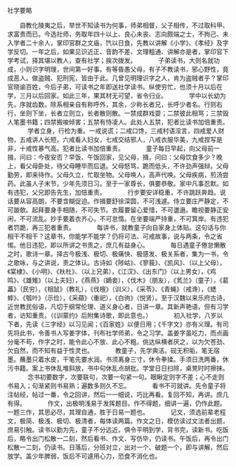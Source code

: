 社学要略

　　自教化陵夷之后，举世不知读书为何事，师弟相督，父子相传，不过取科甲、求富贵而已。今选社师，务取年四十以上、良心未丧、志向颇端之士，不拘己、未入学者二十余人，掌印官群之文庙，饩以日食，先教以讲解《小学》、《孝经》及字学反切。一年之后，如果见识近正、音韵不差、文理粗通、讲解亦是者，掌印官下学考试，择其堪以教人，查有社学；挨次拨发。
　
　　子弟读书，大则名就功成，小则识字明理，世间第一好事。有等昏愚父母，有子不教读书，邪心野性，竟成恶人。做盗贼、犯刑宪，皆由于此。几曾见明理识字之人，肯为盗贼者乎？掌印官晓谕百姓，今后子弟，可读书之年即送社学读书。纵使穷忙，也须十月以后在学，三月以后回家。如此三年，果其材无可望，省令归业。
　
　　学中以长幼为先，序就齿数。除系相亲自有称呼外，其余，少称长者兄，长呼少者名。行则右行，坐则下坐，长者立则立，长者散则散。一禁成群戏耍；二禁彼此相骂；三禁毁人笔墨书籍；四禁搬唆倾害；五禁有恃凌人。此处人五禁，犯者比读书加倍重责。
　
　　学者立身，行检为重。一戒说谎；二戒口馋，三戒村语淫言，四戒爱人财物，五戒讲人长短，六戒看人妇女，七戒交结邪人，八戒衣服华美，九戒捏写是非，十戒性暴气高。犯者比读书加倍重责。
　
　　童子每日早起，向父母前一揖，问曰：今夜安否？早饭、午饭回家，见父母，揖，问曰：父母饮食多少？晚上，看父母卧处，待父母睡毕而后退。父母怒骂，跪而低头，不许劲声强辩。父母勤劳，即来待作。父母久立，忙取坐物。父母唤人，高声代唤。父母疾病，煎汤尝药。此虽人子末节，少年先须日习。至于一家尊长，俱要恭敬。家中凡事忍默。如有违犯，父兄即告先生，加倍重责。
　
　　行步要安详稳重，不许跳跃奔趋。说话要从容高朗，不要含糊促迫。作揖要舒徐深圆，不可浅遽。侍立要庄严静定，不可跛欹。起拜要身手相随，不可失节。衣履要留心爱惜，不可邋遢。瞻视要静正安闲，不可流乱。抄手要着衣齐心，不可怠惰。在坐要端严持重，不可箕岸。有违犯者罚跪，再三犯者重责。
　
　　每讲书，就教童子向自家身上体贴。这句话与你相干不相干？这章书，你能学不能学？仍将可法、可戒故事，说与两条，令之省惕。他日违犯，即以所讲之书责之，庶几有益身心。
　
　　每日遇童子倦怠懒散之时，歌诗一章。择古今极浅、极切、极痛快、极感发、极关系者，集为一书，令之歌咏，与之讲说，责之体认。古诗如《陟岵》、《寥莪》、《凯风》、（以上父母），《棠棣》、《小明》、《杕杜》、（以上兄弟），《江汉》、《出东门》（以上男女），《鸡鸣》、《雄雉》（以上夫妇），《燕燕》（嫡妾），《伐木》（朋友），《芄兰》（童子），《葛藟》（民穷），《相鼠》（教礼），《伐檀》（训义），《采苓》、《青蝇》（戒谗），《蟋蟀》、《瓠叶》（示俭），《采蘋》（重祀），《白驹》（悦贤）。至于汉魏以来乐府古诗，近世教民俗语，凡切于纲常伦理、道义身心者，日讲一章。其新声艳语，但有习学者，访知重责。（《训蒙约》后附集诗歌，即此意也。）
　
　　初入社学，八岁以下者，先读《三字经》以习见闻；《百家姓》以便日用；《千字文》亦有义理。有司先将此书，令善书人写姜字体，刊布社学师弟，令之习学。盖姜字虽吃力，而点画分毫不苟，作字之时，能令此心不放、此心不粗。佻达纵横者厌之，以为欠苍劲、欠自然，而不知有益于性灵也。
　
　　教童子，先学爽洁。砚无积垢，笔无宿墨。蘸墨只着水皮，干笔先要水润。书须离身三寸，休令拳揉。手须日洗两番，休污书籍。案上书休乱堆斜放，书中句休乱点胡批。学堂日日扫除，桌凳时时擦抹。
　
　　念书初要数字，次要联句，次要一句紧一句。眼瞅定则字不差；心不走则书易入；句渐紧则书易熟；遍数多则久不忘。
　
　　看书不可就讲。先令童子将注帖经，帖过一番，令之回讲，然后一一细说，巧比再看。复回不知，再讲。庶几有得。
　
　　作文，出极明浅易于发挥题目。作不得题，细讲一遍，仍作此题。一题三作，其思必尽，其理自通，胜于日易一题也。
　
　　记文，须选前辈老程文，极简、极浅、极切、极清者，每体读两篇。作文之日，模仿读过文法者出题，庶易引触。读书以勤为先，童子不分远近，俱令平明到学，背书完，读新书。吃饭后，略令出门松散一二刻，然后看书、作文、写仿毕，仍读书。午饭后，再令出门松散一二刻，仍读书。日落后，分班对立，出对一个、破题一个，即与讲解，然后放学。盖少年脾弱，饭后不可遽用心力，恐食不消化也。
